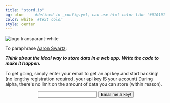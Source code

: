 ```yaml
---
title: "stord.io"
bg: blue     #defined in _config.yml, can use html color like '#010101'
color: white  #text color
style: center
---
```


![logo transparant-white](https://cloud.githubusercontent.com/assets/114097/12648026/e1f09ebc-c5cf-11e5-9667-957090651609.png)



To paraphrase [Aaron Swartz](http://webpy.org/philosophy):

_**Think about the ideal way to store data in a web app. Write the code to make it happen.**_

To get going, simply enter your email to get an api key and start hacking! (no lengthy registration required, your api key IS your account) During alpha, there's no limit on the amount of data you can store (within reason).

<center>
<form action="http://stord.io/signup" method="post">
<input type="text" name="email">
<button class="btn btn-lg btn-default" type="submit">Email me a key!</button>
</form>
</center>
